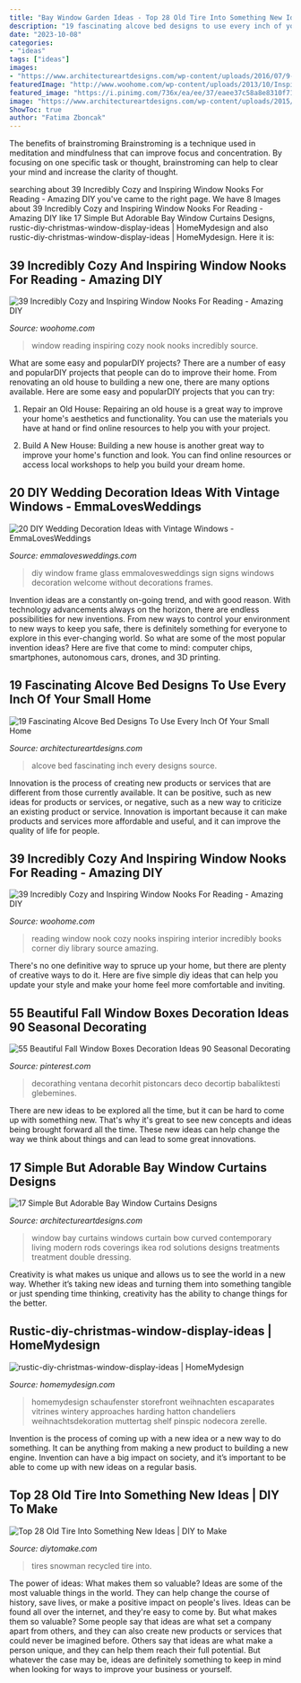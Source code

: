 ```yaml
---
title: "Bay Window Garden Ideas - Top 28 Old Tire Into Something New Ideas"
description: "19 fascinating alcove bed designs to use every inch of your small home"
date: "2023-10-08"
categories:
- "ideas"
tags: ["ideas"]
images:
- "https://www.architectureartdesigns.com/wp-content/uploads/2016/07/9-35.jpg"
featuredImage: "http://www.woohome.com/wp-content/uploads/2013/10/Inspiring-Window-Reading-Nook-8.jpg"
featured_image: "https://i.pinimg.com/736x/ea/ee/37/eaee37c58a8e8310f718cd207c6a01c1.jpg"
image: "https://www.architectureartdesigns.com/wp-content/uploads/2015/05/730-630x445.jpg"
ShowToc: true
author: "Fatima Zboncak"
---
```



The benefits of brainstroming
Brainstroming is a technique used in meditation and mindfulness that can improve focus and concentration. By focusing on one specific task or thought, brainstroming can help to clear your mind and increase the clarity of thought.

	

		
searching about 39 Incredibly Cozy and Inspiring Window Nooks For Reading - Amazing DIY you've came to the right page. We have 8 Images about 39 Incredibly Cozy and Inspiring Window Nooks For Reading - Amazing DIY like 17 Simple But Adorable Bay Window Curtains Designs, rustic-diy-christmas-window-display-ideas | HomeMydesign and also rustic-diy-christmas-window-display-ideas | HomeMydesign. Here it is:
		
    
## 39 Incredibly Cozy And Inspiring Window Nooks For Reading - Amazing DIY

<img loading=lazy src="http://www.woohome.com/wp-content/uploads/2013/10/Inspiring-Window-Reading-Nook-27-2.jpg" onerror="this.onerror=null;this.src='https://tse2.mm.bing.net/th?id=OIP.c4MF2Xcy4NxFXSNMy6qTaQHaLl&amp;pid=15.1';" alt="39 Incredibly Cozy and Inspiring Window Nooks For Reading - Amazing DIY">

_Source: woohome.com_

>window reading inspiring cozy nook nooks incredibly source. 

	

What are some easy and popularDIY projects?
There are a number of easy and popularDIY projects that people can do to improve their home. From renovating an old house to building a new one, there are many options available. Here are some easy and popularDIY projects that you can try:
1. Repair an Old House: Repairing an old house is a great way to improve your home's aesthetics and functionality. You can use the materials you have at hand or find online resources to help you with your project.

2. Build A New House: Building a new house is another great way to improve your home's function and look. You can find online resources or access local workshops to help you build your dream home.

    
## 20 DIY Wedding Decoration Ideas With Vintage Windows - EmmaLovesWeddings

<img loading=lazy src="http://emmalovesweddings.com/wp-content/uploads/2018/07/vintage-window-frame-wedding-sign-ideas.jpg" onerror="this.onerror=null;this.src='https://tse2.mm.bing.net/th?id=OIP.4tNtb_OU5vrJraEVsAA5KAHaLH&amp;pid=15.1';" alt="20 DIY Wedding Decoration Ideas with Vintage Windows - EmmaLovesWeddings">

_Source: emmalovesweddings.com_

>diy window frame glass emmalovesweddings sign signs windows decoration welcome without decorations frames. 

	

Invention ideas are a constantly on-going trend, and with good reason. With technology advancements always on the horizon, there are endless possibilities for new inventions. From new ways to control your environment to new ways to keep you safe, there is definitely something for everyone to explore in this ever-changing world. So what are some of the most popular invention ideas? Here are five that come to mind: computer chips, smartphones, autonomous cars, drones, and 3D printing.

    
## 19 Fascinating Alcove Bed Designs To Use Every Inch Of Your Small Home

<img loading=lazy src="https://www.architectureartdesigns.com/wp-content/uploads/2016/07/9-35.jpg" onerror="this.onerror=null;this.src='https://tse4.mm.bing.net/th?id=OIP.X7lrCWh6vSoYYB4L-bR2gAHaFy&amp;pid=15.1';" alt="19 Fascinating Alcove Bed Designs To Use Every Inch Of Your Small Home">

_Source: architectureartdesigns.com_

>alcove bed fascinating inch every designs source. 

	

Innovation is the process of creating new products or services that are different from those currently available. It can be positive, such as new ideas for products or services, or negative, such as a new way to criticize an existing product or service. Innovation is important because it can make products and services more affordable and useful, and it can improve the quality of life for people.

    
## 39 Incredibly Cozy And Inspiring Window Nooks For Reading - Amazing DIY

<img loading=lazy src="http://www.woohome.com/wp-content/uploads/2013/10/Inspiring-Window-Reading-Nook-8.jpg" onerror="this.onerror=null;this.src='https://tse1.mm.bing.net/th?id=OIP.Nfv4Kq5j0WCg7ihmVQDJzgHaJ5&amp;pid=15.1';" alt="39 Incredibly Cozy and Inspiring Window Nooks For Reading - Amazing DIY">

_Source: woohome.com_

>reading window nook cozy nooks inspiring interior incredibly books corner diy library source amazing. 

	

There's no one definitive way to spruce up your home, but there are plenty of creative ways to do it. Here are five simple diy ideas that can help you update your style and make your home feel more comfortable and inviting.

    
## 55 Beautiful Fall Window Boxes Decoration Ideas 90 Seasonal Decorating

<img loading=lazy src="https://i.pinimg.com/736x/ea/ee/37/eaee37c58a8e8310f718cd207c6a01c1.jpg" onerror="this.onerror=null;this.src='https://tse2.mm.bing.net/th?id=OIP.fF8WXZ2qcvuFBEtp7JjoyAHaJ6&amp;pid=15.1';" alt="55 Beautiful Fall Window Boxes Decoration Ideas 90 Seasonal Decorating">

_Source: pinterest.com_

>decorathing ventana decorhit pistoncars deco decortip babaliktesti glebemines. 

	

There are new ideas to be explored all the time, but it can be hard to come up with something new. That's why it's great to see new concepts and ideas being brought forward all the time. These new ideas can help change the way we think about things and can lead to some great innovations.

    
## 17 Simple But Adorable Bay Window Curtains Designs

<img loading=lazy src="https://www.architectureartdesigns.com/wp-content/uploads/2015/05/730-630x445.jpg" onerror="this.onerror=null;this.src='https://tse4.mm.bing.net/th?id=OIP.0irUH7sBU9xv8m9C5SIsTgHaFO&amp;pid=15.1';" alt="17 Simple But Adorable Bay Window Curtains Designs">

_Source: architectureartdesigns.com_

>window bay curtains windows curtain bow curved contemporary living modern rods coverings ikea rod solutions designs treatments treatment double dressing. 

	

Creativity is what makes us unique and allows us to see the world in a new way. Whether it’s taking new ideas and turning them into something tangible or just spending time thinking, creativity has the ability to change things for the better.

    
## Rustic-diy-christmas-window-display-ideas | HomeMydesign

<img loading=lazy src="https://homemydesign.com/wp-content/uploads/2019/12/rustic-diy-christmas-window-display-ideas.jpg" onerror="this.onerror=null;this.src='https://tse3.mm.bing.net/th?id=OIP.B2GyvO4a4bzXXqe_WqE0rgHaJ4&amp;pid=15.1';" alt="rustic-diy-christmas-window-display-ideas | HomeMydesign">

_Source: homemydesign.com_

>homemydesign schaufenster storefront weihnachten escaparates vitrines wintery approaches harding hatton chandeliers weihnachtsdekoration muttertag shelf pinspic nodecora zerelle. 

	

Invention is the process of coming up with a new idea or a new way to do something. It can be anything from making a new product to building a new engine. Invention can have a big impact on society, and it’s important to be able to come up with new ideas on a regular basis.

    
## Top 28 Old Tire Into Something New Ideas | DIY To Make

<img loading=lazy src="http://www.diytomake.com/wp-content/uploads/2016/12/Snowman-From-Recycled-Tires.jpg" onerror="this.onerror=null;this.src='https://tse3.mm.bing.net/th?id=OIP.CdfT3ZW9S_C65xsgDX-KugHaLE&amp;pid=15.1';" alt="Top 28 Old Tire Into Something New Ideas | DIY to Make">

_Source: diytomake.com_

>tires snowman recycled tire into. 

	

The power of ideas: What makes them so valuable?
Ideas are some of the most valuable things in the world. They can help change the course of history, save lives, or make a positive impact on people's lives. Ideas can be found all over the internet, and they're easy to come by. But what makes them so valuable? Some people say that ideas are what set a company apart from others, and they can also create new products or services that could never be imagined before. Others say that ideas are what make a person unique, and they can help them reach their full potential. But whatever the case may be, ideas are definitely something to keep in mind when looking for ways to improve your business or yourself.

